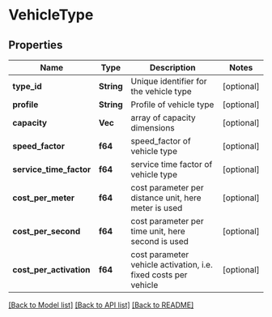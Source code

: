 # VehicleType

## Properties
Name | Type | Description | Notes
------------ | ------------- | ------------- | -------------
**type_id** | **String** | Unique identifier for the vehicle type | [optional] 
**profile** | **String** | Profile of vehicle type | [optional] 
**capacity** | **Vec<i32>** | array of capacity dimensions | [optional] 
**speed_factor** | **f64** | speed_factor of vehicle type | [optional] 
**service_time_factor** | **f64** | service time factor of vehicle type | [optional] 
**cost_per_meter** | **f64** | cost parameter per distance unit, here meter is used | [optional] 
**cost_per_second** | **f64** | cost parameter per time unit, here second is used | [optional] 
**cost_per_activation** | **f64** | cost parameter vehicle activation, i.e. fixed costs per vehicle | [optional] 

[[Back to Model list]](../README.md#documentation-for-models) [[Back to API list]](../README.md#documentation-for-api-endpoints) [[Back to README]](../README.md)


